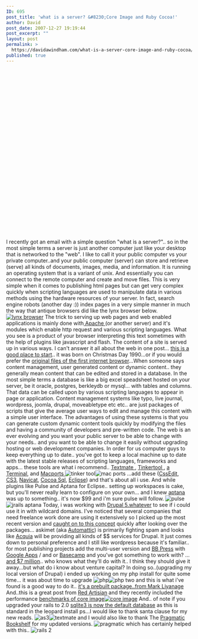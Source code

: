 ```yaml
---
ID: 695
post_title: 'what is a server? &#8230;Core Image and Ruby Cocoa!'
author: David
post_date: 2007-12-27 19:19:44
post_excerpt: ""
layout: post
permalink: >
  https://davidawindham.com/what-is-a-server-core-image-and-ruby-cocoa/
published: true
---
```

<object width="625" height="473"><param name="movie" value="http://www.youtube.com/v/jxhnWx_F69U&rel=1&border=1"></param><param name="wmode" value="transparent"></param><embed src="http://www.youtube.com/v/jxhnWx_F69U&rel=1&border=1" type="application/x-shockwave-flash" wmode="transparent" width="600" height="460"></embed></object>
I recently got an email with a simple question "what is a server?".. so in the most simple terms a server is just another computer just like your desktop that is networked to the "web". I like to call it your public computer vs your private computer..and your public computer (server) can store and retrieve (serve) all kinds of documents, images, media, and information. It is running an operating system that is a variant of unix.  And essentially you can connect to the remote computer and create and move files.  This is very simple when it comes to publishing html pages but can get very complex quickly when scripting languages are used to manipulate data in various methods using the hardware resources of your server.  In fact, search engine robots (another day :)) index pages in a very simple manner in much the way that antique browsers did like the lynx browser below.
<a href="http://en.wikipedia.org/wiki/Lynx_(web_browser)"><img src="http://davidawindham.com/images/lynx.png" alt="lynx browser" /></a>
The trick to serving up web pages and web enabled applications is mainly done with<a href="http://www.apache.org/"> Apache </a> (or another server) and it's modules which enable http request and various scripting languages.  What you see is a product of your browser interpreting this text sometimes with the help of plugins like javascript and flash.  The content of a site is served up in various ways.  I can't answer it all about the web in one post... <a href="http://en.wikipedia.org/wiki/WorldWideWeb">this is a good place to start</a>.. it was born on Christmas Day 1990...or if you would prefer the <a href="http://browsers.evolt.org/?worldwideweb/NeXT"> original files of the first internet browser</a>...When someone says content management, user generated content or dynamic content.. they generally mean content that can be edited and stored in a database.  In the most simple terms a database is like a big excel speadsheet hosted on your server, be it oracle, postgres, berkleydb or mysql... with tables and columns.  That data can be called upon by various scripting languages to appear in page or application.  Content management systems like typo, live journal, wordpress, joomla, drupal, moveabletype etc etc..
are just packages of scripts that give the average user ways to edit and manage this content with a simple user interface.  The advantages of using these systems is that you can generate custom dynamic content tools quickly by modifying the files and having a community of developers and pre-written code. The web is an ever evolving and you want your public server to be able to change with your needs.. and you want to be able to change it easily without upgrading hosting or web development companies. In order for us computer guys to keep everything up to date.. you've got to keep a local machine up to date with the latest stable releases of scripting languages, frameworks and apps...  these tools are what i recommend..  <a href="http://macromates.com/">Textmate </a> ,  <a href="http://www.bresink.com/osx/TinkerTool.html">Tinkertool </a>,  <a href="http://en.wikipedia.org/wiki/Command_line_interface">a Terminal</a>, and <a href="http://www.macports.org/">Macports </a>
<img src="http://davidawindham.com/images/tinker.png" alt="tinker tool" /><img src="http://davidawindham.com/images/macports.png" alt="mac ports" />
...add these  (<a href="http://macrabbit.com/cssedit/">CssEdit</a>, <a href="http://www.adobe.com/products/creativesuite/">CS3</a>, <a href="http://www.navicat.com/">Navicat</a>, <a href="http://cocoamysql.sourceforge.net/">Cocoa Sql</a>, <a href="http://www.eclipse.org/">Eclipse</a>) and that's about all i use.
And while plugins like Pulse and Aptana for Eclipse.. setting up workspaces is cake, but you'll never really learn to configure on your own... and I knew <a href="http://www.aptana.com/">aptana </a>was up to something.. it's now $99 and i'm sure pulse will follow.
<img src="http://davidawindham.com/images/pulse3.png" alt="pulse" />
<img src="http://davidawindham.com/images/jrails.png" alt="jrails aptana" />
Today, i was working with <a href="http://drupal.org/">Drupal 5.whatever</a> to see if i could use it in with wildcard domains.  I've noticed that several companies that need freelance work done are using it extensively so I picked up the most recent version and <a href="http://acquia.com/node/10">caught on to this concept</a> quickly after looking over the packages...  askimet (aka <a href="http://automattic.com/">Automattic</a>) is primarily fighting spam and looks like <a href="http://acquia.com/">Acquia</a> will be providing all kinds of $$ services for Drupal.  It just comes down to personal preference and I still like wordpress because it's familiar.. for most publishing projects add the multi-user version and <a href="http://bbpress.org/documentation/integration-with-wordpress/"> BB Press</a> with <a href="https://www.google.com/a/">Google Apps</a> / and or <a href="http://www.basecamphq.com/">Basecamp</a> and you've got something to work with? ... <a href="http://acquia.com/node/10">and $7 million</a>.. who knows what they'll do with it.. I think they should give it away...but what do i know about venture capital?
In doing so..(upgrading my local version of Drupal) i ended up working on my php install for quite some time... it was about time to upgrade
<img src="http://davidawindham.com/images/php.png" alt="php" /><img src="http://davidawindham.com/images/php2.png" alt="php two" />
and this is what i've found is a good way to do it..
<a href="http://www.entropy.ch/software/macosx/php/">it's a prebuilt package..from Mark Liyanage</a>
And..this is a great post from <a href="http://redartisan.com/2007/12/12/attachment-fu-with-core-image">Red Artisian</a> and they recently included the performance <a href="http://redartisan.com/blog">benchmarks of core image<img src="http://davidawindham.com/images/average.jpg" alt="core image" /></a>
And.. of note if you upgraded your rails to 2.0 <a href="http://weblog.rubyonrails.org/2007/12/17/rails-2-0-2-some-new-defaults-and-a-few-fixes">sqlite3 is now the default database</a> as this is standard in the leopard install
ps...I would like to thank santa clause for my new reads.
<img src="http://davidawindham.com/images/as3.png" alt="as3" /><img src="http://davidawindham.com/images/textmate.png" alt="textmate" />
and I would also like to thank The <a href="http://www.pragprog.com/">Pragmatic Bookshelf</a> for my updated versions.
<img src="http://davidawindham.com/images/pragmatic.png" alt="pragmatic" />
which has certainly helped with this..
<img src="http://davidawindham.com/images/rails2.png" alt="rails 2" />
